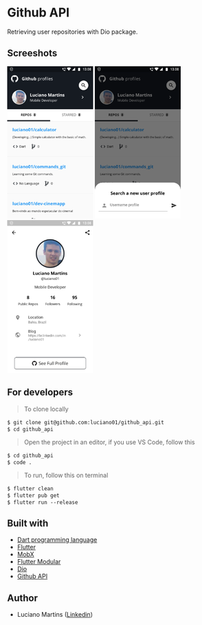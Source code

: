# Github API
Retrieving user repositories with Dio package.

## Screeshots
<p float="left">
  <img width="200" src="https://github.com/luciano01/github_api/blob/master/assets/screenshots/Start.png">
  <img width="200" src="https://github.com/luciano01/github_api/blob/master/assets/screenshots/Search.png">
  <img width="200" src="https://github.com/luciano01/github_api/blob/master/assets/screenshots/Details.png">
</p>

## For developers
> To clone locally
```
$ git clone git@github.com:luciano01/github_api.git
$ cd github_api
```
> Open the project in an editor, if you use VS Code, follow this
```
$ cd github_api
$ code .
```

> To run, follow this on terminal
```
$ flutter clean
$ flutter pub get
$ flutter run --release
```

## Built with
- [Dart programming language](https://dart.dev/)
- [Flutter](https://flutter.dev/)
- [MobX](https://pub.dev/packages/mobx)
- [Flutter Modular](https://pub.dev/packages/flutter_modular)
- [Dio](https://pub.dev/packages/dio)
- [Github API](https://docs.github.com/en/rest)

## Author
* Luciano Martins ([Linkedin](https://br.linkedin.com/in/luciano01))
